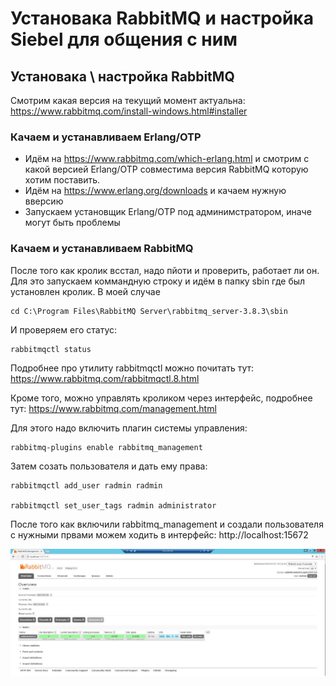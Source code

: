 # Установака RabbitMQ и настройка Siebel для общения с ним

## Установака \ настройка RabbitMQ
Смотрим какая версия на текущий момент актуальна: 
https://www.rabbitmq.com/install-windows.html#installer

### Качаем и устанавливаем Erlang/OTP 
* Идём на https://www.rabbitmq.com/which-erlang.html и смотрим с какой версией Erlang/OTP совместима версия RabbitMQ которую хотим поставить.
* Идём на https://www.erlang.org/downloads и качаем нужную вверсию
* Запускаем установщик Erlang/OTP под админимстратором, иначе могут быть проблемы

### Качаем и устанавливаем RabbitMQ
После того как кролик всстал, надо пйоти и проверить, работает ли он. Для это запускаем коммандную строку и идём в папку sbin где был установлен кролик. В моей случае
```
cd C:\Program Files\RabbitMQ Server\rabbitmq_server-3.8.3\sbin
```
И проверяем его статус:
```
rabbitmqctl status
```
Подробнее про утилиту rabbitmqctl можно почитать тут: https://www.rabbitmq.com/rabbitmqctl.8.html

Кроме того, можно управлять кроликом через  интерфейс, подробнее тут: https://www.rabbitmq.com/management.html

Для этого надо включить плагин системы управления:
```
rabbitmq-plugins enable rabbitmq_management
```
Затем созать пользователя и дать ему права:
```
rabbitmqctl add_user radmin radmin

rabbitmqctl set_user_tags radmin administrator

```
После того как включили rabbitmq_management и создали пользователя с нужными првами можем ходить в интерфейс: http://localhost:15672

![rabbit_mq_homepage.JPG](https://github.com/adm-8/siebel/blob/master/RabbitMQ/img/rabbit_mq_homepage.JPG?raw=true)